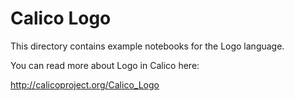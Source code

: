Calico Logo
===========

This directory contains example notebooks for the Logo language.

You can read more about Logo in Calico here:

http://calicoproject.org/Calico_Logo
